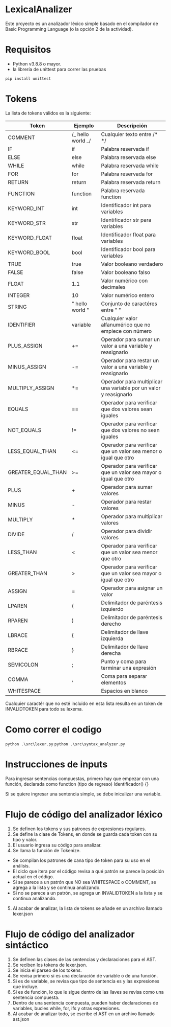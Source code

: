 # LexicalAnalizer

Este proyecto es un analizador léxico simple basado en el compilador de Basic Programming Language (o la opción 2 de la actividad).

# Requisitos

- Python v3.8.8 o mayor.
- la librería de unittest para correr las pruebas

`pip install unittest`

# Tokens

La lista de tokens válidos es la siguiente:

| Token              | Ejemplo           | Descripción                                                       |
| ------------------ | ----------------- | ----------------------------------------------------------------- |
| COMMENT            | /_ hello world _/ | Cualquier texto entre /\* \*/                                     |
| IF                 | if                | Palabra reservada if                                              |
| ELSE               | else              | Palabra reservada else                                            |
| WHILE              | while             | Palabra reservada while                                           |
| FOR                | for               | Palabra reservada for                                             |
| RETURN             | return            | Palabra reservada return                                          |
| FUNCTION           | function          | Palabra reservada function                                        |
| KEYWORD_INT        | int               | Identificador int para variables                                  |
| KEYWORD_STR        | str               | Identificador str para variables                                  |
| KEYWORD_FLOAT      | float             | Identificador float para variables                                |
| KEYWORD_BOOL       | bool              | Identificador bool para variables                                 |
| TRUE               | true              | Valor booleano verdadero                                          |
| FALSE              | false             | Valor booleano falso                                              |
| FLOAT              | 1.1               | Valor numérico con decimales                                      |
| INTEGER            | 10                | Valor numérico entero                                             |
| STRING             | " hello world "   | Conjunto de caractéres entre " "                                  |
| IDENTIFIER         | variable          | Cualquier valor alfanumérico que no empiece con número            |
| PLUS_ASSIGN        | +=                | Operador para sumar un valor a una variable y reasignarlo         |
| MINUS_ASSIGN       | -=                | Operador para restar un valor a una variable y reasignarlo        |
| MULTIPLY_ASSIGN    | \*=               | Operador para multiplicar una variable por un valor y reasignarlo |
| EQUALS             | ==                | Operador para verificar que dos valores sean iguales              |
| NOT_EQUALS         | !=                | Operador para verificar que dos valores no sean iguales           |
| LESS_EQUAL_THAN    | <=                | Operador para verificar que un valor sea menor o igual que otro   |
| GREATER_EQUAL_THAN | >=                | Operador para verificar que un valor sea mayor o igual que otro   |
| PLUS               | +                 | Operador para sumar valores                                       |
| MINUS              | -                 | Operador para restar valores                                      |
| MULTIPLY           | \*                | Operador para multiplicar valores                                 |
| DIVIDE             | /                 | Operador para dividir valores                                     |
| LESS_THAN          | <                 | Operador para verificar que un valor sea menor que otro           |
| GREATER_THAN       | >                 | Operador para verificar que un valor sea mayor o igual que otro   |
| ASSIGN             | =                 | Operador para asignar un valor                                    |
| LPAREN             | (                 | Delimitador de paréntesis izquierdo                               |
| RPAREN             | )                 | Delimitador de paréntesis derecho                                 |
| LBRACE             | {                 | Delimitador de llave izquierda                                    |
| RBRACE             | }                 | Delimitador de llave derecha                                      |
| SEMICOLON          | ;                 | Punto y coma para terminar una expresión                          |
| COMMA              | ,                 | Coma para separar elementos                                       |
| WHITESPACE         |                   | Espacios en blanco                                                |

Cualquier caractér que no esté incluido en esta lista resulta en un token de INVALIDTOKEN para todo su lexema.

# Como correr el codigo

`python .\src\lexer.py`
`python .\src\syntax_analyzer.py`

# Instrucciones de inputs

Para ingresar sentencias compuestas, primero hay que empezar con una función, declarada como
function (tipo de regreso) Identificador() {}

Si se quiere ingresar una sentencia simple, se debe inicalizar una variable.

# Flujo de código del analizador léxico

1. Se definen los tokens y sus patrones de expresiones regulares.
2. Se define la clase de Tokens, en donde se guarda cada token con su tipo y valor.
3. El usuario ingresa su código para analizar.
4. Se llama la función de Tokenize.

- Se compilan los patrones de cana tipo de token para su uso en el análisis.
- El ciclo que itera por el código revisa a qué patrón se parece la posición actual en el código.
- Si se parece a un patrón que NO sea WHITESPACE o COMMENT, se agrega a la lista y se continua analizando.
- Si no se parece a un patrón, se agrega un INVALIDTOKEN a la lista y se continua analizando.

5. Al acabar de analizar, la lista de tokens se añade en un archivo llamado lexer.json

# Flujo de código del analizador sintáctico

1. Se definen las clases de las sentencias y declaraciones para el AST.
2. Se reciben los tokens de lexer.json.
3. Se inicia el parseo de los tokens.
4. Se revisa primero si es una declaración de variable o de una función.
5. Si es de variable, se revisa que tipo de sentencia es y las expresiones que incluye.
6. Si es de función, lo que le sigue dentro de las llaves se revisa como una sentencia compuesta.
7. Dentro de una sentencia compuesta, pueden haber declaraciones de variables, bucles while, for, ifs y otras expresiones.
8. Al acabar de analizar todo, se escribe el AST en un archivo llamado ast.json
